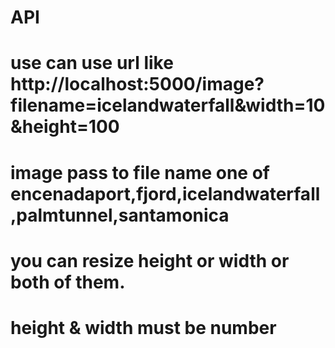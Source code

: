 # API

# use can use url like http://localhost:5000/image?filename=icelandwaterfall&width=10&height=100

# image pass to file name one of encenadaport,fjord,icelandwaterfall,palmtunnel,santamonica

# you can resize height or width or both of them.

# height & width must be number

